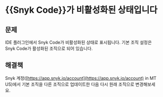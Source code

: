 # {{Snyk Code}}가 비활성화된 상태입니다

## **문제**

IDE 플러그인에서 Snyk Code가 비활성화된 상태로 표시됩니다. 기본 조직 설정은 Snyk Code가 활성화된 조직으로 되어 있습니다.

## **해결책**

Snyk 계정([https://app.snyk.io/account](https://app.snyk.io/account) in MT US)에서 기본 조직을 다른 조직으로 업데이트한 다음 다시 원래 조직으로 변경해보세요.
